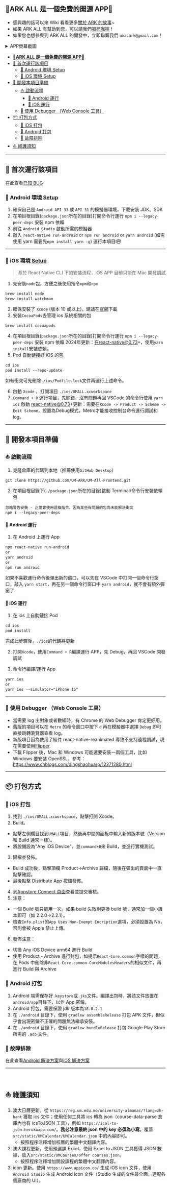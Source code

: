 ## **🎉ARK ALL 是一個免費的開源 APP🎉**

-   感興趣的話可以來 Wiki 看看更多[關於 ARK 的故事](https://wiki.umall.one/wiki/ARK_ALL)~
-   如果 ARK ALL 有幫助到您，可以請我們[喝杯咖啡](https://github.com/UM-ARK/Donate)！
-   如果您也想參與到 ARK ALL 的開發中，立即聯繫我們 `umacark@gmail.com`！

<details>
  <summary>APP熒幕截圖</summary>
  <img src="/README/img/Home.png" height="500rem" alt="Home" />
  <img src="/README/img/Club.png" height="500rem" alt="Club" />
  <img src="/README/img/Courses.png" height="500rem" alt="Courses" />
  <img src="/README/img/Timetable.png" height="500rem" alt="Timetable" />
  <img src="/README/img/Features.png" height="500rem" alt="Features" />
  <img src="/README/img/Bus.png" height="500rem" alt="Bus" />
</details>

- [**🎉ARK ALL 是一個免費的開源 APP🎉**](#ark-all-是一個免費的開源-app)
- [🎉 首次運行該項目](#-首次運行該項目)
  - [🤖 Android 環境 Setup](#-android-環境-setup)
  - [🍎 iOS 環境 Setup](#-ios-環境-setup)
- [🌈 開發本項目準備](#-開發本項目準備)
  - [⛵ 啟動流程](#-啟動流程)
    - [🤖 Android 運行](#-android-運行)
    - [🍎 iOS 運行](#-ios-運行)
  - [🐛 使用 Debugger （Web Console 工具）](#-使用-debugger-web-console-工具)
- [📦 打包方式](#-打包方式)
  - [🍎 iOS 打包](#-ios-打包)
  - [🤖 Android 打包](#-android-打包)
  - [🐛 故障排除](#-故障排除)
- [⛵ 維護須知](#-維護須知)

---

## 🎉 首次運行該項目

在此查看[已知 BUG](./README/debugging_doc.md#android%E9%96%8B%E7%99%BC%E7%92%B0%E5%A2%83)

### 🤖 Android 環境 [Setup](https://reactnative.dev/docs/environment-setup)

1. 確保自己是 `Android API 33` 或 `API 31` 的模擬器環境，下載安裝 JDK、SDK
2. 在項目根目錄(`package.json`所在的目錄)打開命令行運行 `npm i --legacy-peer-deps` 安裝 npm 依賴
3. 前往 `Android Studio` 啟動所需的模擬器
4. 敲入 `react-native run-android` or `npm run android` or `yarn android` (如需使用 yarn 需要先`npm install yarn -g`) 運行本項目吧!

---

### 🍎 iOS 環境 [Setup](https://reactnative.dev/docs/environment-setup)

> 基於 React Native CLI 下的安裝流程，iOS APP 目前只能在 Mac 開發調試

1. 先安裝`node`包，方便之後使用指令`npm`和`npx`

```console
brew install node
brew install watchman
```

2. 確保安裝了 `Xcode` (版本 10 或以上)，建議在[官網](https://developer.apple.com/download/all/?q=Xcode)下載
3. 安裝`CocoaPods`去管理 ios 系統相關的包

```console
brew install cocoapods
```

4. 在項目根目錄(`package.json`所在的目錄)打開命令行運行 `npm i --legacy-peer-deps` 安裝 npm 依賴
2024年更新：在react-native@0.73+，使用`yarn install`安裝依賴。
5. Pod 自動鏈接好 iOS 的包

```console
cd ios
pod install --repo-update
```
如有衝突可先刪除`./ios/Podfile.lock`文件再運行上述命令。

6. 啟動 `Xcode` ，打開項目 `./ios/UMALL.xcworkspace`
7. `Command + R` 運行項目，先除錯，沒有問題再回 VSCode 的命令行使用 `yarn ios` 啟動
react-native@0.73+更新：需要在`Xcode -> Product -> Scheme -> Edit Scheme`，設置為Debug模式，Metro才能接收控制台命令進行調試和log。

---

## 🌈 開發本項目準備

### ⛵ 啟動流程

1. 克隆倉庫的代碼到本地（推薦使用`GitHub Desktop`）

```console
git clone https://github.com/UM-ARK/UM-All-Frontend.git
```

2. 在項目根目錄下(`./package.json`所在的目錄)啟動 Terminal/命令行安裝依賴包

```console
忽略警告安裝 - 正常會使用這條指令，因為某些有問題的包尚未能解決衝突
npm i --legacy-peer-deps
```

#### 🤖 Android 運行

1. 在 Android 上運行 App

```console
npx react-native run-android
or
yarn android
or
npm run android
```

如果不喜歡運行命令後彈出新的窗口，可以先在 VSCode 中打開一個命令行窗口，敲入 `yarn start`，再在另一個命令行窗口中 `yarn android`，就不會有額外彈窗了

#### 🍎 iOS 運行

1. 在 ios 上自動鏈接 Pod

```console
cd ios
pod install
```

完成此步驟後，`./ios`的代碼將更新

2. 打開`Xcode`，使用`Command + R`編譯運行 APP，先 Debug，再回 VSCode 開發調試

3. 命令行編譯/運行 App

```console
yarn ios
or
yarn ios --simulator="iPhone 15"
```

---

### 🐛 使用 Debugger （Web Console 工具）

-   當需要 log 出對象或者數組時，有 Chrome 的 Web Debugger 肯定更好用。
-   舊版的項目可以在 `Metro` 的命令窗口中按下 `d` 再在模擬器中選擇 `Debug` 即可直接跳轉瀏覽器查看 log。
-   新版項目因為使用了組件 react-native-reanimated 導致不支持遠程調試，現在需要使用[Flipper](https://fbflipper.com/).
-   下載 Flipper 後，Mac 和 Windows 可能還要安裝一兩個工具，比如 Windows 要安裝 OpenSSL，參考：https://www.cnblogs.com/dingshaohua/p/12271280.html

---

## 📦 打包方式

### 🍎 iOS 打包

1. 找到 `./ios/UMALL.xcworkspace`，點擊打開 Xcode。
2. Build。

-   點擊左側欄目找到`UMALL`項目，然後再中間的面板中輸入新的版本號（Version 和 Build 通常一樣）。
-   將設備設為"Any iOS Device"，並`command+B`來 Build，並進行實機測試。

3. 歸檔並發佈。

-   Build 成功後，點擊頂欄 Product->Archive 歸檔，隨後在彈出的頁面中一直點擊確認。
-   最後點擊 Distribute App 按鈕發佈。

4. 到[Appstore Connect 頁面](https://appstoreconnect.apple.com)查看並提交審核。
5. 注意：

-   一個 Build 號只能用一次。如果 build 失敗則更換 build 號，通常加一個小版本即可（如 2.2.0->2.2.1）。
-   檢查`Info.plist`的`App Uses Non-Exempt Encription`選項，必須設置為 No，否則會被 Apple 禁止上傳。

6. 發佈注意：

-   切換 Any iOS Device arm64 進行 Build
-   使用 Product - Archive 進行封包，如提示`React-Core.common`字樣的問題，在 Pods 中刪除非`React-Core.common-CoreModulesHeaders`的相似文件，再進行 Build 與 Archive

### 🤖 Android 打包

1. Android 端需保存好`.keystore`或`.jks`文件。編譯出包時，將該文件放置在`android/app`目錄下，以作 App 密鑰。
2. Android 打包，需要保證 jdk 版本為`18.0.2.1`
3. 在 `./android` 目錄下，使用 `gradlew assembleRelease` 打包 APK 文件，但似乎會出現密鑰不正確的問題無法繼承安裝。
4. 在 `./android` 目錄下，使用 `gradlew bundleRelease` 打包 Google Play Store 所需的 `.adb` 文件。

### 🐛 故障排除

在此查看[Android 解決方案](./README/debugging_doc.md#android)與[iOS 解決方案](./README/debugging_doc.md#ios)

---

&nbsp;

## ⛵ 維護須知

1. 澳大日曆更新。從 `https://reg.um.edu.mo/university-almanac/?lang=zh-hant` 獲取 ics 文件；使用任何工具將 ics 轉為 json（course-data-parse 倉庫內也有 icsToJSON 工具），例如 `https://ical-to-json.herokuapp.com/`。**務必注意最終 json 中的 key 必須為小寫**。覆蓋 `src/static/UMCalendar/UMCalendar.json` 中的內容即可。
    - 按照程序注釋增加校曆的繁體中文翻譯內容。
2. 澳大課程更新。使用預選課 Excel，使用 Excel to JSON 工具獲得 JSON 數據，放入`src/static/UMCourses/offer courses.json`。
    - 按照程序注釋增加開設課程的繁體中文翻譯內容。
3. icon 更新。使用 `https://www.appicon.co/` 生成 iOS icon 文件，使用 `Android Studio` 生成 Android icon 文件（Studio 生成的文件最全面，適配各個廠商的 UI）。
